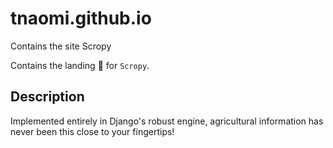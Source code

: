 # tnaomi.github.io
Contains the site Scropy

Contains the landing 📜 for `Scropy`.

## Description

Implemented entirely in Django's robust engine, agricultural information has never been this close to your fingertips!
